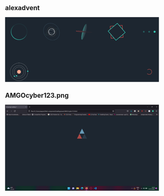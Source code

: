## alexadvent

![alexadvent loading](./asset/alexadvent.png)


## AMGOcyber123.png

![AMGOcyber123 loading](./asset/AMGOcyber123.png)
